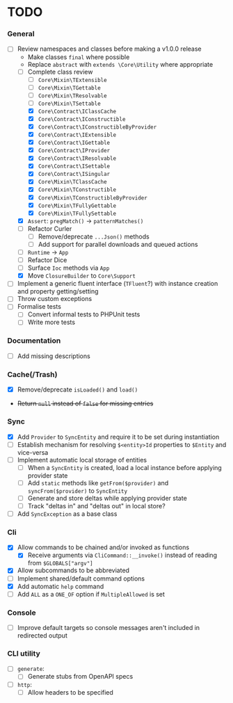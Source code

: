 # TODO

### General
- [ ] Review namespaces and classes before making a v1.0.0 release
  - Make classes `final` where possible
  - Replace `abstract` with `extends \Core\Utility` where appropriate
  - [ ] Complete class review
    - [ ] `Core\Mixin\TExtensible`
    - [ ] `Core\Mixin\TGettable`
    - [ ] `Core\Mixin\TResolvable`
    - [ ] `Core\Mixin\TSettable`
    - [x] `Core\Contract\IClassCache`
    - [x] `Core\Contract\IConstructible`
    - [x] `Core\Contract\IConstructibleByProvider`
    - [x] `Core\Contract\IExtensible`
    - [x] `Core\Contract\IGettable`
    - [x] `Core\Contract\IProvider`
    - [x] `Core\Contract\IResolvable`
    - [x] `Core\Contract\ISettable`
    - [x] `Core\Contract\ISingular`
    - [x] `Core\Mixin\TClassCache`
    - [x] `Core\Mixin\TConstructible`
    - [x] `Core\Mixin\TConstructibleByProvider`
    - [x] `Core\Mixin\TFullyGettable`
    - [x] `Core\Mixin\TFullySettable`
  - [x] `Assert`: `pregMatch()` -> `patternMatches()`
  - [ ] Refactor Curler
    - [ ] Remove/deprecate `...Json()` methods
    - [ ] Add support for parallel downloads and queued actions
  - [ ] `Runtime` -> `App`
  - [ ] Refactor Dice
  - [ ] Surface `Ioc` methods via `App`
  - [x] Move `ClosureBuilder` to `Core\Support`
- [ ] Implement a generic fluent interface (`TFluent`?) with instance creation and property getting/setting
- [ ] Throw custom exceptions
- [ ] Formalise tests
  - [ ] Convert informal tests to PHPUnit tests
  - [ ] Write more tests

### Documentation
- [ ] Add missing descriptions

### Cache(/Trash)
- [x] Remove/deprecate `isLoaded()` and `load()`
- ~~Return `null` instead of `false` for missing entries~~

### Sync
- [x] Add `Provider` to `SyncEntity` and require it to be set during instantiation
- [ ] Establish mechanism for resolving `$<entity>Id` properties to `$Entity` and vice-versa
- [ ] Implement automatic local storage of entities
  - [ ] When a `SyncEntity` is created, load a local instance before applying provider state
  - [ ] Add `static` methods like `getFrom($provider)` and `syncFrom($provider)` to `SyncEntity`
  - [ ] Generate and store deltas while applying provider state
  - [ ] Track "deltas in" and "deltas out" in local store?
- [ ] Add `SyncException` as a base class

### Cli
- [x] Allow commands to be chained and/or invoked as functions
  - [x] Receive arguments via `CliCommand::__invoke()` instead of reading from `$GLOBALS["argv"]`
- [x] Allow subcommands to be abbreviated
- [ ] Implement shared/default command options
- [x] Add automatic `help` command
- [ ] Add `ALL` as a `ONE_OF` option if `MultipleAllowed` is set

### Console
- [ ] Improve default targets so console messages aren't included in redirected output

### CLI utility
- [ ] `generate`:
  - [ ] Generate stubs from OpenAPI specs
- [ ] `http`:
  - [ ] Allow headers to be specified
